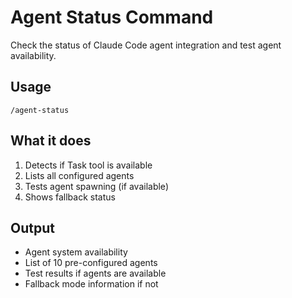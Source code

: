 # Agent Status Command

Check the status of Claude Code agent integration and test agent availability.

## Usage
```
/agent-status
```

## What it does
1. Detects if Task tool is available
2. Lists all configured agents
3. Tests agent spawning (if available)
4. Shows fallback status

## Output
- Agent system availability
- List of 10 pre-configured agents
- Test results if agents are available
- Fallback mode information if not